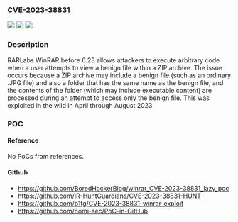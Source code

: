 ### [CVE-2023-38831](https://cve.mitre.org/cgi-bin/cvename.cgi?name=CVE-2023-38831)
![](https://img.shields.io/static/v1?label=Product&message=n%2Fa&color=blue)
![](https://img.shields.io/static/v1?label=Version&message=n%2Fa&color=blue)
![](https://img.shields.io/static/v1?label=Vulnerability&message=n%2Fa&color=brighgreen)

### Description

RARLabs WinRAR before 6.23 allows attackers to execute arbitrary code when a user attempts to view a benign file within a ZIP archive. The issue occurs because a ZIP archive may include a benign file (such as an ordinary .JPG file) and also a folder that has the same name as the benign file, and the contents of the folder (which may include executable content) are processed during an attempt to access only the benign file. This was exploited in the wild in April through August 2023.

### POC

#### Reference
No PoCs from references.

#### Github
- https://github.com/BoredHackerBlog/winrar_CVE-2023-38831_lazy_poc
- https://github.com/IR-HuntGuardians/CVE-2023-38831-HUNT
- https://github.com/b1tg/CVE-2023-38831-winrar-exploit
- https://github.com/nomi-sec/PoC-in-GitHub

